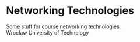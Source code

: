 # Networking Technologies

Some stuff for course networking technologies. <br />
Wroclaw University of Technology
